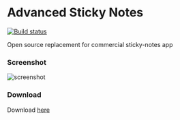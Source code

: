 # Advanced Sticky Notes

[![Build status](https://ci.appveyor.com/api/projects/status/q6oxsb0h7ydcna50?svg=true)](https://ci.appveyor.com/project/gmastergreatee/advanced-sticky-notes)

Open source replacement for commercial sticky-notes app

### Screenshot

![screenshot](https://i.imgur.com/dcpgKRK.png)

### Download

Download [here](https://ci.appveyor.com/project/gmastergreatee/advanced-sticky-notes/build/artifacts)
